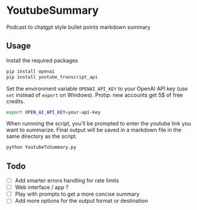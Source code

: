 # YoutubeSummary
Podcast to chatgpt style bullet points markdown summary

## Usage

Install the required packages

```bash
pip install openai
pip install youtube_transcript_api
```

Set the environment variable `OPENAI_API_KEY` to your OpenAI API key (use `set` instead of `export` on Windows). Protip: new accounts get 5$ of free credits.

```bash
export OPEN_AI_API_KEY=your-api-key
```

When runnning the script, you'll be prompted to enter the youtube link you want to summarize. Final output will be saved in a markdown file in the same directory as the script.

```bash
python YoutubeToSummary.py
```

## Todo
- [ ] Add smarter errors handling for rate limits
- [ ] Web interface / app ? 
- [ ] Play with prompts to get a more concise summary
- [ ] Add more options for the output format or destination